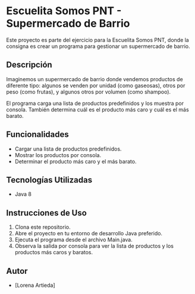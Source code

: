 # Escuelita Somos PNT - Supermercado de Barrio

Este proyecto es parte del ejercicio para la Escuelita Somos PNT, donde la consigna es crear un programa para gestionar un supermercado de barrio.

## Descripción

Imaginemos un supermercado de barrio donde vendemos productos de diferente tipo: algunos se venden por unidad (como gaseosas), otros por peso (como frutas), y algunos otros por volumen (como shampoo).

El programa carga una lista de productos predefinidos y los muestra por consola. También determina cuál es el producto más caro y cuál es el más barato.

## Funcionalidades

- Cargar una lista de productos predefinidos.
- Mostrar los productos por consola.
- Determinar el producto más caro y el más barato.

## Tecnologías Utilizadas

- Java 8

## Instrucciones de Uso

1. Clona este repositorio.
2. Abre el proyecto en tu entorno de desarrollo Java preferido.
3. Ejecuta el programa desde el archivo Main.java.
4. Observa la salida por consola para ver la lista de productos y los productos más caros y baratos.


## Autor

- [Lorena Artieda]

